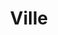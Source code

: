 ---
title: Ville
date: 
draft: false

# descripcion
description : Aro de plata pasante

materials: Plata 925

color: Plateado

dimensions: 1cm x 1,3cm

code: 01-20-0428

type: "Aros"

categories: []

price: $2.320,00

# Images
# first image will be shown in the product page
images:
  # - image: "images/path_to_image"
  # La ubicacion de las imagenes es imagenes/Aros/Aros.Solo Plata/01-20-0428-ville
  - image: "./images/aros/solo_plata/01-20-0428-ovalos_a.JPG"
  - image: "./images/aros/solo_plata/01-20-0428-ovalos_b.JPG"
---